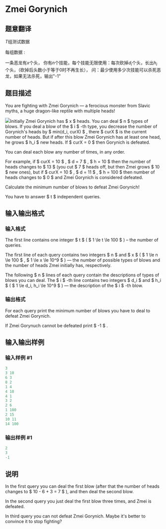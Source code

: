 # Zmei Gorynich

## 题意翻译

$T$组测试数据

每组数据 :

一条恶龙有$x$个头， 你有$n$个技能，每个技能无限使用：每次砍掉$d_i$个头，长出$h_i$个头，（砍掉后头数小于等于0时不再生长）， 问：最少使用多少次技能可以杀死恶龙，如果无法杀死，输出"-1"

## 题目描述

You are fighting with Zmei Gorynich — a ferocious monster from Slavic myths, a huge dragon-like reptile with multiple heads!

![](https://cdn.luogu.com.cn/upload/vjudge_pic/CF1217B/7c3f181294cd1faa21453100051e900a119a772c.png)Initially Zmei Gorynich has $ x $ heads. You can deal $ n $ types of blows. If you deal a blow of the $ i $ -th type, you decrease the number of Gorynich's heads by $ min(d_i, curX) $ , there $ curX $ is the current number of heads. But if after this blow Zmei Gorynich has at least one head, he grows $ h_i $ new heads. If $ curX = 0 $ then Gorynich is defeated.

You can deal each blow any number of times, in any order.

For example, if $ curX = 10 $ , $ d = 7 $ , $ h = 10 $ then the number of heads changes to $ 13 $ (you cut $ 7 $ heads off, but then Zmei grows $ 10 $ new ones), but if $ curX = 10 $ , $ d = 11 $ , $ h = 100 $ then number of heads changes to $ 0 $ and Zmei Gorynich is considered defeated.

Calculate the minimum number of blows to defeat Zmei Gorynich!

You have to answer $ t $ independent queries.

## 输入输出格式

### 输入格式

The first line contains one integer $ t $ ( $ 1 \le t \le 100 $ ) – the number of queries.

The first line of each query contains two integers $ n $ and $ x $ ( $ 1 \le n \le 100 $ , $ 1 \le x \le 10^9 $ ) — the number of possible types of blows and the number of heads Zmei initially has, respectively.

The following $ n $ lines of each query contain the descriptions of types of blows you can deal. The $ i $ -th line contains two integers $ d_i $ and $ h_i $ ( $ 1 \le d_i, h_i \le 10^9 $ ) — the description of the $ i $ -th blow.

### 输出格式

For each query print the minimum number of blows you have to deal to defeat Zmei Gorynich.

If Zmei Gorynuch cannot be defeated print $ -1 $ .

## 输入输出样例

### 输入样例 #1

```cpp
3
3 10
6 3
8 2
1 4
4 10
4 1
3 2
2 6
1 100
2 15
10 11
14 100

```
### 输出样例 #1

```cpp
2
3
-1

```
## 说明

In the first query you can deal the first blow (after that the number of heads changes to $ 10 - 6 + 3 = 7 $ ), and then deal the second blow.

In the second query you just deal the first blow three times, and Zmei is defeated.

In third query you can not defeat Zmei Gorynich. Maybe it's better to convince it to stop fighting?

